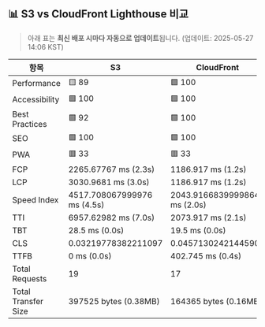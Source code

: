 ## 📊 S3 vs CloudFront Lighthouse 비교
> 아래 표는 **최신 배포 시마다 자동으로 업데이트**됩니다.
> (업데이트: 2025-05-27 14:06 KST)

| 항목 | S3 | CloudFront |
|------|------------------|--------------------|
| Performance | 🟨 89 | 🟩 100 |
| Accessibility | 🟩 100 | 🟩 100 |
| Best Practices | 🟩 92 | 🟩 100 |
| SEO | 🟩 100 | 🟩 100 |
| PWA | 🟥 33 | 🟥 33 |
| FCP | 2265.67767 ms (2.3s) | 1186.917 ms (1.2s) |
| LCP | 3030.9681 ms (3.0s) | 1186.917 ms (1.2s) |
| Speed Index | 4517.708067999976 ms (4.5s) | 2043.9166839999864 ms (2.0s) |
| TTI | 6957.62982 ms (7.0s) | 2073.917 ms (2.1s) |
| TBT | 28.5 ms (0.0s) | 19.5 ms (0.0s) |
| CLS | 0.03219778382211097 | 0.04571302421445905 |
| TTFB | 0 ms (0.0s) | 402.745 ms (0.4s) |
| Total Requests | 19 | 17 |
| Total Transfer Size | 397525 bytes (0.38MB) | 164365 bytes (0.16MB) |

